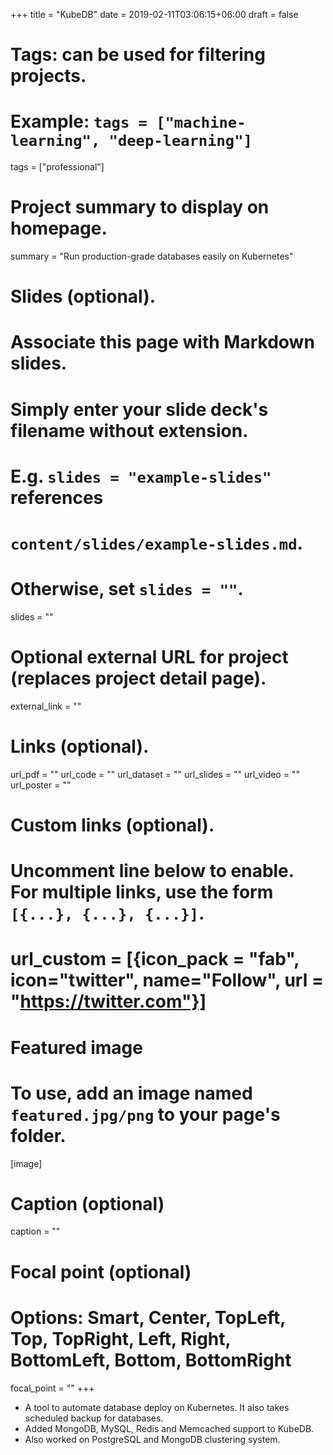 +++
title = "KubeDB"
date = 2019-02-11T03:06:15+06:00
draft = false

# Tags: can be used for filtering projects.
# Example: `tags = ["machine-learning", "deep-learning"]`
tags = ["professional"]

# Project summary to display on homepage.
summary = "Run production-grade databases easily on Kubernetes"

# Slides (optional).
#   Associate this page with Markdown slides.
#   Simply enter your slide deck's filename without extension.
#   E.g. `slides = "example-slides"` references 
#   `content/slides/example-slides.md`.
#   Otherwise, set `slides = ""`.
slides = ""

# Optional external URL for project (replaces project detail page).
external_link = ""

# Links (optional).
url_pdf = ""
url_code = ""
url_dataset = ""
url_slides = ""
url_video = ""
url_poster = ""

# Custom links (optional).
#   Uncomment line below to enable. For multiple links, use the form `[{...}, {...}, {...}]`.
# url_custom = [{icon_pack = "fab", icon="twitter", name="Follow", url = "https://twitter.com"}]

# Featured image
# To use, add an image named `featured.jpg/png` to your page's folder. 
[image]
  # Caption (optional)
  caption = ""

  # Focal point (optional)
  # Options: Smart, Center, TopLeft, Top, TopRight, Left, Right, BottomLeft, Bottom, BottomRight
  focal_point = ""
+++

* A tool to automate database deploy on Kubernetes. It also takes
scheduled backup for databases.
* Added MongoDB, MySQL, Redis and Memcached support to
KubeDB.
* Also worked on PostgreSQL and MongoDB clustering system.
